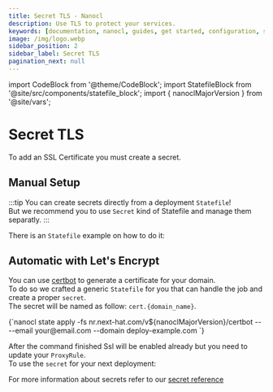```yaml
---
title: Secret TLS - Nanocl
description: Use TLS to protect your services.
keywords: [documentation, nanocl, guides, get started, configuration, state, file, config, yaml, yml, statefile, ssl, tls, certificate]
image: /img/logo.webp
sidebar_position: 2
sidebar_label: Secret TLS
pagination_next: null
---
```

import CodeBlock from '@theme/CodeBlock';
import StatefileBlock from '@site/src/components/statefile_block';
import { nanoclMajorVersion } from '@site/vars';

# Secret TLS

To add an SSL Certificate you must create a secret.<br/>

## Manual Setup

:::tip
You can create secrets directly from a deployment `Statefile`!<br/>
But we recommend you to use `Secret` kind of Statefile and manage them separatly.
:::

There is an `Statefile` example on how to do it:

<StatefileBlock example="advanced/secret-tls" />

## Automatic with Let's Encrypt

You can use [certbot](https://certbot.eff.org/) to generate a certificate for your domain.<br/>
To do so we crafted a generic `Statefile` for you that can handle the job and create a proper `secret`.<br/>
The secret will be named as follow: `cert.{domain_name}`.<br/>

<CodeBlock className="language-sh">
{`nanocl state apply -fs nr.next-hat.com/v${nanoclMajorVersion}/certbot -- --email your@email.com --domain deploy-example.com
`}
</CodeBlock>

After the command finished Ssl will be enabled already but you need to update your `ProxyRule`.<br/>
To use the `secret` for your next deployment:

<StatefileBlock example="advanced/secret-tls-cargo" />

For more information about secrets refer to our [secret reference][secret_ref]

[secret_ref]: /docs/references/nanocl/objects/secret.md
